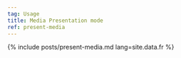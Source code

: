 ```yaml
---
tag: Usage
title: Media Presentation mode
ref: present-media
---
```


{% include posts/present-media.md lang=site.data.fr %}
